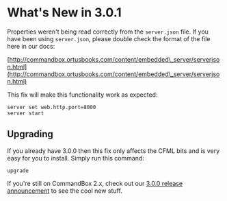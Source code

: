 # What's New in 3.0.1

Properties weren't being read correctly from the `server.json` file.  If you have been using `server.json`, please double check the format of the file here in our docs:

[http://commandbox.ortusbooks.com/content/embedded\_server/serverjson.html](http://commandbox.ortusbooks.com/content/embedded\_server/serverjson.html)

This fix will make this functionality work as expected:

```
server set web.http.port=8000
server start
```

## &#x20;Upgrading

If you already have 3.0.0 then this fix only affects the CFML bits and is very easy for you to install.  Simply run this command:

```
upgrade
```

If you're still on CommandBox 2.x, check out our [3.0.0 release announcement](https://www.ortussolutions.com/blog/commandbox-300-final-released) to see the cool new stuff.
